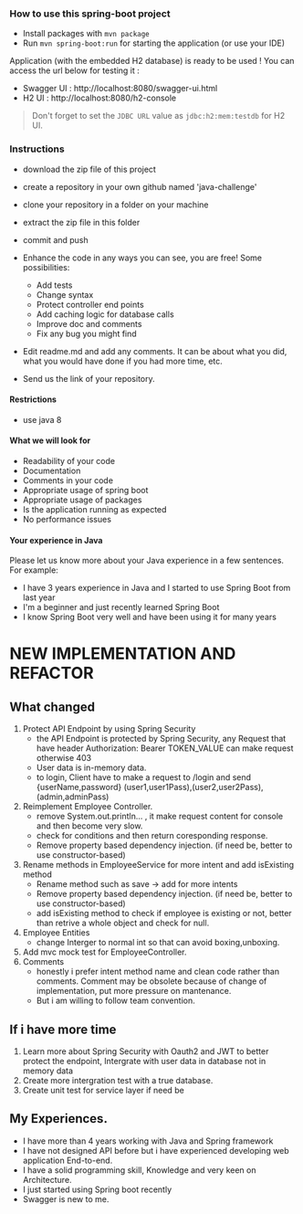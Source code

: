 ### How to use this spring-boot project

- Install packages with `mvn package`
- Run `mvn spring-boot:run` for starting the application (or use your IDE)

Application (with the embedded H2 database) is ready to be used ! You can access the url below for testing it :

- Swagger UI : http://localhost:8080/swagger-ui.html
- H2 UI : http://localhost:8080/h2-console

> Don't forget to set the `JDBC URL` value as `jdbc:h2:mem:testdb` for H2 UI.



### Instructions

- download the zip file of this project
- create a repository in your own github named 'java-challenge'
- clone your repository in a folder on your machine
- extract the zip file in this folder
- commit and push

- Enhance the code in any ways you can see, you are free! Some possibilities:
  - Add tests
  - Change syntax
  - Protect controller end points
  - Add caching logic for database calls
  - Improve doc and comments
  - Fix any bug you might find
- Edit readme.md and add any comments. It can be about what you did, what you would have done if you had more time, etc.
- Send us the link of your repository.

#### Restrictions
- use java 8


#### What we will look for
- Readability of your code
- Documentation
- Comments in your code 
- Appropriate usage of spring boot
- Appropriate usage of packages
- Is the application running as expected
- No performance issues

#### Your experience in Java

Please let us know more about your Java experience in a few sentences. For example:

- I have 3 years experience in Java and I started to use Spring Boot from last year
- I'm a beginner and just recently learned Spring Boot
- I know Spring Boot very well and have been using it for many years

# NEW IMPLEMENTATION AND REFACTOR

## What changed

1. Protect API Endpoint by using Spring Security
   - the API Endpoint is protected by Spring Security, any Request that have header Authorization: Bearer TOKEN_VALUE can make request otherwise 403
   - User data is in-memory data.
   - to login, Client have to make a request to /login and send {userName,password} (user1,user1Pass),(user2,user2Pass),(admin,adminPass)
2. Reimplement Employee Controller. 
   - remove System.out.println... , it make request content for console and then become very slow.
   - check for conditions and then return coresponding response.
   - Remove property based dependency injection. (if need be, better to use constructor-based)
3. Rename methods in EmployeeService for more intent and add isExisting method
   - Rename method such as save -> add for more intents
   - Remove property based dependency injection. (if need be, better to use constructor-based)
   - add isExisting method to check if employee is existing or not, better than retrive a whole object and check for null.
4. Employee Entities 
   - change Interger to normal int so that can avoid boxing,unboxing.
5. Add mvc mock test for EmployeeController.
6. Comments
   - honestly i prefer intent method name and clean code rather than comments. Comment may be  obsolete because of change of implementation, put more pressure on   mantenance.
   - But i am willing to follow team convention.
   
## If i have more time

1. Learn more about Spring Security with Oauth2 and JWT to better protect the endpoint, Intergrate with user data in database not in memory data
2. Create more intergration test with a true database.
3. Create unit test for service layer if need be

## My Experiences.

-  I have more than 4 years working with Java and Spring framework
-  I have not designed API before but i have experienced developing web application End-to-end.
-  I have a solid programming skill, Knowledge and very keen on Architecture.
-  I just started using Spring boot recently
-  Swagger is new to me.



